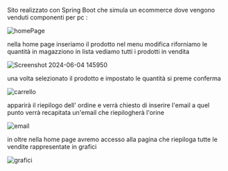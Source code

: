 Sito realizzato con Spring Boot che simula un ecommerce dove vengono venduti componenti per pc :

![homePage](https://github.com/FabioBl77/AppSpringBoot/assets/167991278/7d2d4969-6840-440e-a670-668989ae1ff6)

nella home page inseriamo il prodotto 
nel menu modifica riforniamo le quantità in magazziono
in lista vediamo tutti i prodotti in vendita

![Screenshot 2024-06-04 145950](https://github.com/FabioBl77/AppSpringBoot/assets/167991278/f7e87312-0908-4e36-8cb6-fd3cacb076a6)



una volta selezionato il prodotto e impostato le quantità si preme conferma



![carrello](https://github.com/FabioBl77/AppSpringBoot/assets/167991278/0ea109f9-79a7-4b54-b24f-d41e42058932)



apparirà il riepilogo dell' ordine e verrà chiesto di inserire l'email
a quel punto verrà recapitata un'email che riepilogherà l'orine



![email](https://github.com/FabioBl77/AppSpringBoot/assets/167991278/83c71a1c-0af6-426c-bfe4-53f06ca1f4b9)



in oltre nella home page avremo accesso alla pagina che riepiloga tutte le vendite rappresentate in grafici



![grafici](https://github.com/FabioBl77/AppSpringBoot/assets/167991278/8daf8bf4-0eef-4fc0-afa0-5cf722f04186)




